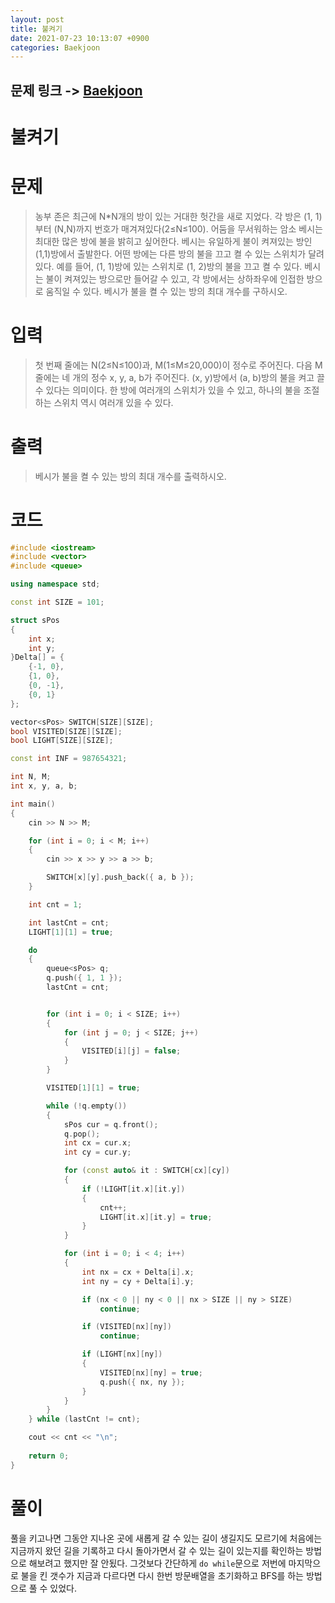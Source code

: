 ```yaml
---
layout: post
title: 불켜기
date: 2021-07-23 10:13:07 +0900
categories: Baekjoon
---
```


## 문제 링크 -> [Baekjoon](https://www.acmicpc.net/problem/11967)
# 불켜기

# 문제
> 농부 존은 최근에 N*N개의 방이 있는 거대한 헛간을 새로 지었다. 각 방은 (1, 1)부터 (N,N)까지 번호가 매겨져있다(2≤N≤100). 어둠을 무서워하는 암소 베시는 최대한 많은 방에 불을 밝히고 싶어한다. 베시는 유일하게 불이 켜져있는 방인 (1,1)방에서 출발한다. 어떤 방에는 다른 방의 불을 끄고 켤 수 있는 스위치가 달려있다. 예를 들어, (1, 1)방에 있는 스위치로 (1, 2)방의 불을 끄고 켤 수 있다. 베시는 불이 켜져있는 방으로만 들어갈 수 있고, 각 방에서는 상하좌우에 인접한 방으로 움직일 수 있다. 베시가 불을 켤 수 있는 방의 최대 개수를 구하시오.

# 입력
> 첫 번째 줄에는 N(2≤N≤100)과, M(1≤M≤20,000)이 정수로 주어진다. 다음 M줄에는 네 개의 정수 x, y, a, b가 주어진다. (x, y)방에서 (a, b)방의 불을 켜고 끌 수 있다는 의미이다. 한 방에 여러개의 스위치가 있을 수 있고, 하나의 불을 조절하는 스위치 역시 여러개 있을 수 있다. 

# 출력
> 베시가 불을 켤 수 있는 방의 최대 개수를 출력하시오.

# 코드
```c++
#include <iostream>
#include <vector>
#include <queue>

using namespace std;

const int SIZE = 101;

struct sPos
{
	int x;
	int y;
}Delta[] = {
	{-1, 0},
	{1, 0},
	{0, -1},
	{0, 1}
};

vector<sPos> SWITCH[SIZE][SIZE];
bool VISITED[SIZE][SIZE];
bool LIGHT[SIZE][SIZE];

const int INF = 987654321;

int N, M;
int x, y, a, b;

int main()
{
	cin >> N >> M;

	for (int i = 0; i < M; i++)
	{
		cin >> x >> y >> a >> b;

		SWITCH[x][y].push_back({ a, b });
	}

	int cnt = 1;

	int lastCnt = cnt;
	LIGHT[1][1] = true;

	do
	{
		queue<sPos> q;
		q.push({ 1, 1 });
		lastCnt = cnt;


		for (int i = 0; i < SIZE; i++)
		{
			for (int j = 0; j < SIZE; j++)
			{
				VISITED[i][j] = false;
			}
		}

		VISITED[1][1] = true;

		while (!q.empty())
		{
			sPos cur = q.front();
			q.pop();
			int cx = cur.x;
			int cy = cur.y;

			for (const auto& it : SWITCH[cx][cy])
			{
				if (!LIGHT[it.x][it.y])
				{
					cnt++;
					LIGHT[it.x][it.y] = true;
				}
			}

			for (int i = 0; i < 4; i++)
			{
				int nx = cx + Delta[i].x;
				int ny = cy + Delta[i].y;

				if (nx < 0 || ny < 0 || nx > SIZE || ny > SIZE)
					continue;

				if (VISITED[nx][ny])
					continue;

				if (LIGHT[nx][ny])
				{
					VISITED[nx][ny] = true;
					q.push({ nx, ny });
				}
			}
		}
	} while (lastCnt != cnt);

	cout << cnt << "\n";
	
	return 0;
}
```

# 풀이
풀을 키고나면 그동안 지나온 곳에 새롭게 갈 수 있는 길이 생길지도 모르기에 처음에는 지금까지 왔던 길을 기록하고 다시 돌아가면서 갈 수 있는 길이 있는지를 확인하는 방법으로 해보려고 했지만 잘 안됬다. 그것보다 간단하게 `do while`문으로 저번에 마지막으로 불을 킨 갯수가 지금과 다르다면 다시 한번 방문배열을 초기화하고 BFS를 하는 방법으로 풀 수 있었다.